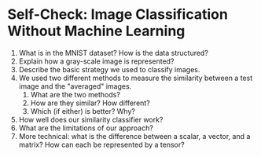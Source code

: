 # Self-Check: Image Classification Without Machine Learning

1. What is in the MNIST dataset? How is the data structured?
2. Explain how a gray-scale image is represented?
3. Describe the basic strategy we used to classify images.
4. We used two different methods to measure the similarity between a test image
   and the "averaged" images.
   1. What are the two methods?
   2. How are they similar? How different?
   3. Which (if either) is better? Why?
5. How well does our similarity classifier work?
6. What are the limitations of our approach?
7. More technical: what is the difference between a scalar, a vector, and a
   matrix? How can each be represented by a tensor?
